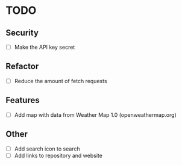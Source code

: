 # TODO

## Security

- [ ] Make the API key secret

## Refactor

- [ ] Reduce the amount of fetch requests

## Features

- [ ] Add map with data from Weather Map 1.0 (openweathermap.org)

## Other

- [ ] Add search icon to search
- [ ] Add links to repository and website
